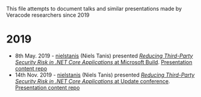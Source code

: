 This file attempts to document talks and similar presentations made by Veracode researchers since 2019

# 2019

* 8th May. 2019 - [nielstanis](http://github.com/nielstanis) (Niels Tanis) presented [*Reducing Third-Party Security Risk in .NET Core Applications* at Microsoft Build](https://mybuild.techcommunity.microsoft.com/sessions/77171). [Presentation content repo](https://github.com/nielstanis/msbuild2019)
* 14th Nov. 2019 - [nielstanis](http://github.com/nielstanis) (Niels Tanis) presented [*Reducing Third-Party Security Risk in .NET Core Applications* at Update conference](https://www.updateconference.net/cs/2019/session/reducing-third-party-security-risk-in--net-core-applications). [Presentation content repo](https://github.com/nielstanis/updateconf2019)
